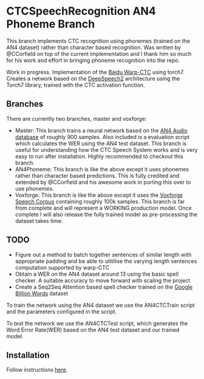 # CTCSpeechRecognition AN4 Phoneme Branch

This branch implements CTC recognition using phonemes (trained on the AN4 dataset) rather than character based recognition. Was written by @CCorfield on top of the current implementation
and I thank him so much for his work and effort in bringing phoneme recognition into the repo.

Work in progress. Implementation of the [Baidu Warp-CTC](https://github.com/baidu-research/warp-ctc) using torch7.
Creates a network based on the [DeepSpeech2](http://arxiv.org/pdf/1512.02595v1.pdf) architecture using the Torch7 library, trained with the CTC activation function.

## Branches

There are currently two branches, master and voxforge:
* Master: This branch trains a neural network based on the [AN4 Audio database](http://www.speech.cs.cmu.edu/databases/an4/) of roughly 900 samples. Also included is a evaluation script which calculates the WER using the AN4 test dataset.
This branch is useful for understanding how the CTC Speech System works and is very easy to run after installation. Highly recommended to checkout this branch.
* AN4Phoneme: This branch is like the above except it uses phonemes rather than character based predictions. This is fully credited and extended by @CCorfield and his awesome work in porting this over to use phonemes.
* Voxforge: This branch is like the above except it uses the [Voxforge Speech Corpus](www.voxforge.org) containing roughly 100k samples. This branch is far from complete and will represent a WORKING production model.
Once complete I will also release the fully trained model as pre-processing the dataset takes time.

## TODO
* Figure out a method to batch together sentences of similar length with appropriate padding and be able to utitilise the varying length sentences computation supported by warp-CTC
* Obtain a WER on the AN4 dataset around 13 using the basic spell checker. A suitable accuracy to move forward with scaling the project
* Create a Seq2Seq Attention based spell checker trained on the [Google Billion Words](http://static.googleusercontent.com/media/research.google.com/en//pubs/archive/41880.pdf) dataset

To train the network using the AN4 dataset we use the AN4CTCTrain script and the parameters configured in the script.

To test the network we use the AN4CTCTest script, which generates the Word Error Rate(WER) based on the AN4 test dataset and our trained model.

## Installation

Follow instructions [here](https://github.com/SeanNaren/CTCSpeechRecognition/blob/master/INSTALL.md).
